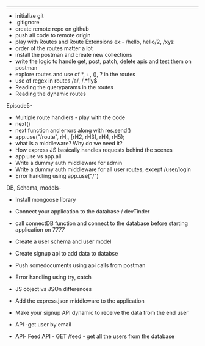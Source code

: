 ---

- initialize git
- .gitignore
- create remote repo on github
- push all code to remote origin
- play with Routes and Route Extensions ex:- /hello, hello/2, /xyz
- order of the routes matter a lot
- install the postman and create new collections
- write the logic to handle get, post, patch, delete apis and test them on postman
- explore routes and use of \*, +, (), ? in the routes
- use of regex in routes /a/, /.\*fly$
- Reading the queryparams in the routes
- Reading the dynamic routes

Episode5-

- Multiple route handlers - play with the code
- next()
- next function and errors along with res.send()
- app.use("/route", rH,, [rH2, rH3], rH4, rH5);
- what is a middleware? Why do we need it?
- How express JS basically handles requests behind the scenes
- app.use vs app.all
- Write a dummy auth middleware for admin
- Write a dummy auth middleware for all user routes, except /user/login
- Error handling using app.use("/")

DB, Schema, models-

- Install mongoose library
- Connect your application to the database / devTinder
- call connectDB function and connect to the database before starting application on 7777
- Create a user schema and user model
- Create signup api to add data to databse
- Push somedocuments using api calls from postman
- Error handling using try, catch

- JS object vs JSOn differences
- Add the express.json middleware to the application
- Make your signup API dynamic to receive the data from the end user
- API -get user by email
- API- Feed API - GET /feed - get all the users from the database
